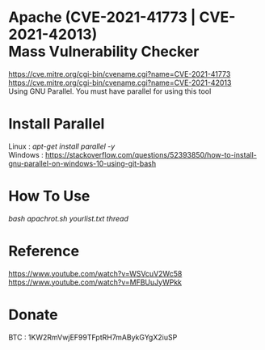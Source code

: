 # Apache (CVE-2021-41773 | CVE-2021-42013) <br>Mass Vulnerability Checker
https://cve.mitre.org/cgi-bin/cvename.cgi?name=CVE-2021-41773<br>
https://cve.mitre.org/cgi-bin/cvename.cgi?name=CVE-2021-42013<br>
Using GNU Parallel. You must have parallel for using this tool
# Install Parallel
Linux : <i>apt-get install parallel -y</i><br>
Windows : https://stackoverflow.com/questions/52393850/how-to-install-gnu-parallel-on-windows-10-using-git-bash
# How To Use
<i>bash apachrot.sh yourlist.txt thread</i>
# Reference
https://www.youtube.com/watch?v=WSVcuV2Wc58<br>
https://www.youtube.com/watch?v=MFBUuJyWPkk
# Donate
BTC : 1KW2RmVwjEF99TFptRH7mABykGYgX2iuSP
